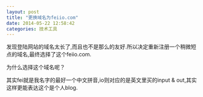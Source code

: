 ```yaml
---
layout: post
title: "更换域名为feiio.com"
date: 2014-05-22 12:58:42
categories: 技术工具
---
```


发现登陆网站的域名太长了,而且也不是那么的友好.所以决定重新注册一个稍微短点的域名,最终选择了这个feiio.com.

为什么选择这个域名呢？

其实fei就是我名字的最好一个中文拼音,io则对应的是英文里买的input &amp; out,其实这样更能表达这个是个人blog.
